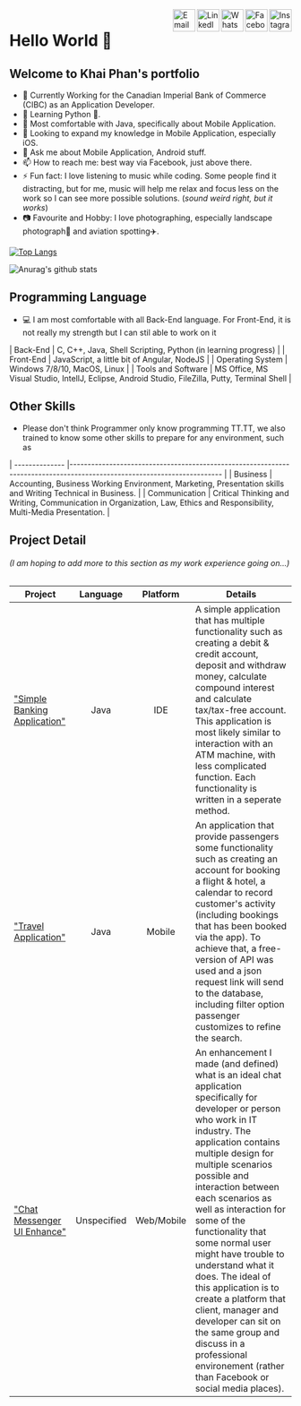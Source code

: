 <!--
**phanthanhkhai480/phanthanhkhai480** is a ✨ _special_ ✨ repository because its `README.md` (this file) appears on your GitHub profile.
-->


<a target="_blank" href="https://www.instagram.com/phanthanh.khai/">
  <img src='https://i.postimg.cc/5jC6V37P/unnamed.png' align="right" width=40 length=40 alt='Instagram'/>
</a>
<a target="_blank" href="https://www.facebook.com/phanthanh.khai.9">
  <img src='https://i.postimg.cc/Sjyv0Tx4/Facebook-Logo-2019.png' align="right" width=40 length=40 alt='Facebook'/>
</a>
<a target="_blank" href="https://api.whatsapp.com/send?phone=+14168240102">
  <img src='https://i.postimg.cc/0KPghPH1/social-whatsapp-circle-512.png' align="right" width=40 length=40 alt='WhatsApp'/>
</a>
<a target="_blank" href="https://www.linkedin.com/in/phanthanhkhai9/">
  <img src='https://i.postimg.cc/tYrTdMY4/social-linkedin-circle-512.png' align="right" width=40 length=40 alt='LinkedIn'/>
</a>
<a target="_blank" href="mailto:phanthanhkhai480@gmail.com">
  <img src='https://i.postimg.cc/vcSYxxN1/icon-email-material-design-512.png' align="right" width=40 length=40 alt='Email'/>
</a>

# Hello World 👋
## Welcome to Khai Phan's portfolio


- 🔭 Currently Working for the Canadian Imperial Bank of Commerce (CIBC) as an Application Developer.
- 🌱 Learning Python 🐍.
- 📱  Most comfortable with Java, specifically about Mobile Application.
- 🤔 Looking to expand my knowledge in Mobile Application, especially iOS.
- 💬 Ask me about Mobile Application, Android stuff.
- 📫 How to reach me: best way via Facebook, just above there.
- ⚡ Fun fact: I love listening to music while coding. Some people find it distracting, but for me, music will help me relax and focus less on the work so I can see more possible solutions. (*sound weird right, but it works*)
- 📷 Favourite and Hobby: I love photographing, especially landscape photograph🧗‍ and aviation spotting✈️. 


[![Top Langs](https://github-readme-stats.vercel.app/api/top-langs/?username=phanthanhkhai480&layout=compact&show_icons=true&theme=dracula)](https://github.com/anuraghazra/github-readme-stats)

![Anurag's github stats](https://github-readme-stats.vercel.app/api?username=phanthanhkhai480&show_icons=true&theme=dracula)

## Programming Language
- 💻 I am most comfortable with all Back-End language. For Front-End, it is not really my strength but I can stil able to work on it

| Back-End            | C, C++, Java, Shell Scripting, Python (in learning progress)  |
| Front-End           | JavaScript, a little bit of Angular, NodeJS                   |
| Operating System    | Windows 7/8/10, MacOS, Linux                                  |
| Tools and Software  | MS Office, MS Visual Studio, IntellJ, Eclipse, Android Studio, FileZilla, Putty, Terminal Shell |

## Other Skills
- Please don't think Programmer only know programming TT.TT, we also trained to know some other skills to prepare for any environment, such as

| -------------- |------------------------------------------------------------------------------------------------------------------------ |
| Business       | Accounting, Business Working Environment, Marketing, Presentation skills and Writing Technical in Business.             |
| Communication  | Critical Thinking and Writing, Communication in Organization, Law, Ethics and Responsibility, Multi-Media Presentation. |

## Project Detail
###### (I am hoping to add more to this section as my work experience going on...)

| Project                       | Language   | Platform | Details                         | 
| ----------------------------- |:----------:|:--------:|---------------------------------|
| ["Simple Banking Application"](https://github.com/phanthanhkhai480/Project/tree/main/Banking%20App%20(IDE))    | Java       | IDE      | A simple application that has multiple functionality such as creating a debit & credit account, deposit and withdraw money, calculate compound interest and calculate tax/tax-free account. This application is most likely similar to interaction with an ATM machine, with less complicated function. Each functionality is written in a seperate method.  |
| ["Travel Application"](https://github.com/phanthanhkhai480/Project/tree/main/Travel%20App%20(Mobile)/TravelApp)         | Java       | Mobile   | An application that provide passengers some functionality such as creating an account for booking a flight & hotel, a calendar to record customer's activity (including bookings that has been booked via the app). To achieve that, a free-version of API was used and a json request link will send to the database, including filter option passenger customizes to refine the search.   |
| ["Chat Messenger UI Enhance"](https://www.figma.com/proto/RmQACSrr3ltHtxBclB5ZXN/BTH745-Prototype?node-id=101%3A140&scaling=min-zoom)    | Unspecified| Web/Mobile | An enhancement I made (and defined) what is an ideal chat application specifically for developer or person who work in IT industry. The application contains multiple design for multiple scenarios possible and interaction between each scenarios as well as interaction for some of the functionality that some normal user might have trouble to understand what it does. The ideal of this application is to create a platform that client, manager and developer can sit on the same group and discuss in a professional environement (rather than Facebook or social media places).






